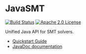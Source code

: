 # JavaSMT

[![Build Status](https://api.travis-ci.org/sosy-lab/java-smt.svg?branch=master "Build Status")](https://travis-ci.org/sosy-lab/java-smt)
[![Apache 2.0 License](https://img.shields.io/badge/license-Apache--2-brightgreen.svg?style=flat)](http://www.apache.org/licenses/LICENSE-2.0)

Unified Java API for SMT solvers.

 - [Quickstart Guide](https://github.com/sosy-lab/java-smt/blob/master/doc/index.md)
 - [JavaDoc documentation](http://sosy-lab.github.io/java-smt/)

